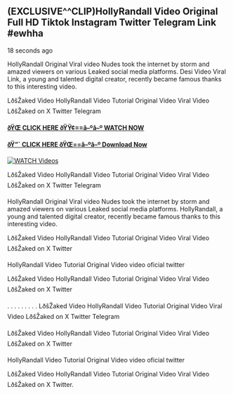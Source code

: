 ## (EXCLUSIVE^^CLIP)HollyRandall Video Original Full HD Tiktok Instagram Twitter Telegram Link #ewhha

18 seconds ago

HollyRandall Original Viral video Nudes took the internet by storm and amazed viewers on various Leaked social media platforms. Desi Video Viral Link, a young and talented digital creator, recently became famous thanks to this interesting video.

LðšŽaked Video HollyRandall Video Tutorial Original Video Viral Video LðšŽaked on X Twitter Telegram

**[ðŸŒ CLICK HERE ðŸŸ¢==â–ºâ–º WATCH NOW](https://clips-mediaa.blogspot.com/2025/02/video-viral-download.html)**

**[ðŸ”´ CLICK HERE ðŸŒ==â–ºâ–º Download Now](https://clips-mediaa.blogspot.com/2025/02/video-viral-download.html)**

[![WATCH Videos](https://i.imgur.com/dJHk4Zq.gif)](https://clips-mediaa.blogspot.com/2025/02/video-viral-download.html)

LðšŽaked Video HollyRandall Video Tutorial Original Video Viral Video LðšŽaked on X Twitter Telegram

HollyRandall Original Viral video Nudes took the internet by storm and amazed viewers on various Leaked social media platforms. HollyRandall, a young and talented digital creator, recently became famous thanks to this interesting video.

LðšŽaked Video HollyRandall Video Tutorial Original Video Viral Video LðšŽaked on X Twitter

HollyRandall Video Tutorial Original Video video oficial twitter

LðšŽaked Video HollyRandall Video Tutorial Original Video Viral Video LðšŽaked on X Twitter

. . . . . . . . . LðšŽaked Video HollyRandall Video Tutorial Original Video Viral Video LðšŽaked on X Twitter Telegram

LðšŽaked Video HollyRandall Video Tutorial Original Video Viral Video LðšŽaked on X Twitter

HollyRandall Video Tutorial Original Video video oficial twitter

LðšŽaked Video HollyRandall Video Tutorial Original Video Viral Video LðšŽaked on X Twitter.